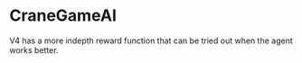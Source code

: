 # CraneGameAI
V4 has a more indepth reward function that can be tried out when the agent works better.
